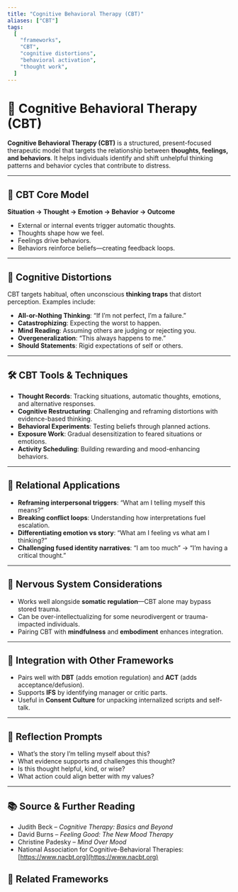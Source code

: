 ```yaml
---
title: "Cognitive Behavioral Therapy (CBT)"
aliases: ["CBT"]
tags:
  [
    "frameworks",
    "CBT",
    "cognitive distortions",
    "behavioral activation",
    "thought work",
  ]
---
```


<!-- @format -->

# 🧠 Cognitive Behavioral Therapy (CBT)

**Cognitive Behavioral Therapy (CBT)** is a structured, present-focused therapeutic model that targets the relationship between **thoughts, feelings, and behaviors**. It helps individuals identify and shift unhelpful thinking patterns and behavior cycles that contribute to distress.

---

## 🔄 CBT Core Model

**Situation → Thought → Emotion → Behavior → Outcome**

- External or internal events trigger automatic thoughts.
- Thoughts shape how we feel.
- Feelings drive behaviors.
- Behaviors reinforce beliefs—creating feedback loops.

---

## 🔎 Cognitive Distortions

CBT targets habitual, often unconscious **thinking traps** that distort perception. Examples include:

- **All-or-Nothing Thinking**: “If I’m not perfect, I’m a failure.”
- **Catastrophizing**: Expecting the worst to happen.
- **Mind Reading**: Assuming others are judging or rejecting you.
- **Overgeneralization**: “This always happens to me.”
- **Should Statements**: Rigid expectations of self or others.

---

## 🛠 CBT Tools & Techniques

- **Thought Records**: Tracking situations, automatic thoughts, emotions, and alternative responses.
- **Cognitive Restructuring**: Challenging and reframing distortions with evidence-based thinking.
- **Behavioral Experiments**: Testing beliefs through planned actions.
- **Exposure Work**: Gradual desensitization to feared situations or emotions.
- **Activity Scheduling**: Building rewarding and mood-enhancing behaviors.

---

## 💬 Relational Applications

- **Reframing interpersonal triggers**: “What am I telling myself this means?”
- **Breaking conflict loops**: Understanding how interpretations fuel escalation.
- **Differentiating emotion vs story**: “What am I feeling vs what am I thinking?”
- **Challenging fused identity narratives**: “I am too much” → “I’m having a critical thought.”

---

## 🧠 Nervous System Considerations

- Works well alongside **somatic regulation**—CBT alone may bypass stored trauma.
- Can be over-intellectualizing for some neurodivergent or trauma-impacted individuals.
- Pairing CBT with **mindfulness** and **embodiment** enhances integration.

---

## 🔄 Integration with Other Frameworks

- Pairs well with **DBT** (adds emotion regulation) and **ACT** (adds acceptance/defusion).
- Supports **IFS** by identifying manager or critic parts.
- Useful in **Consent Culture** for unpacking internalized scripts and self-talk.

---

## 🔁 Reflection Prompts

- What’s the story I’m telling myself about this?
- What evidence supports and challenges this thought?
- Is this thought helpful, kind, or wise?
- What action could align better with my values?

---

## 📚 Source & Further Reading

- Judith Beck – _Cognitive Therapy: Basics and Beyond_
- David Burns – _Feeling Good: The New Mood Therapy_
- Christine Padesky – _Mind Over Mood_
- National Association for Cognitive-Behavioral Therapies: [https://www.nacbt.org](https://www.nacbt.org)

## 🔗 Related Frameworks
